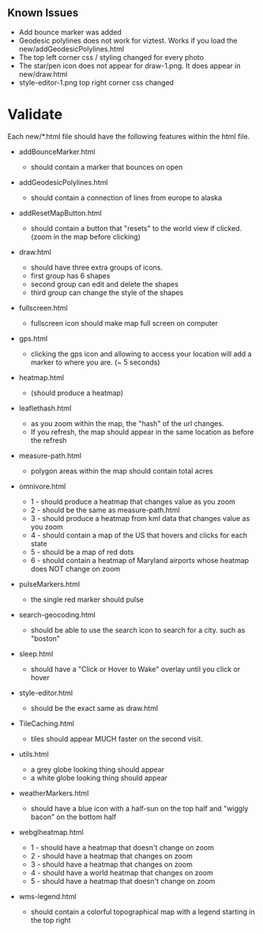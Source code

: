 ## Known Issues
* Add bounce marker was added
* Geodesic polylines does not work for viztest. Works if you load the new/addGeodesicPolylines.html
* The top left corner css / styling changed for every photo
* The star/pen icon does not appear for draw-1.png. It does appear in new/draw.html
* style-editor-1.png top right corner css changed


# Validate
Each new/*.html file should have the following features within the html file.

* addBounceMarker.html
  - should contain a marker that bounces on open

* addGeodesicPolylines.html
  - should contain a connection of lines from europe to alaska

* addResetMapButton.html
  - should contain a button that "resets" to the world view if clicked. (zoom in the map before clicking)

* draw.html
  - should have three extra groups of icons.
  - first group has 6 shapes
  - second group can edit and delete the shapes
  - third group can change the style of the shapes

* fullscreen.html
  - fullscreen icon should make map full screen on computer

* gps.html
  - clicking the gps icon and allowing to access your location will add a marker to where you are. (~ 5 seconds)

* heatmap.html
  - (should produce a heatmap)

* leaflethash.html
  - as you zoom within the map, the "hash" of the url changes.
  - If you refresh, the map should appear in the same location as before the refresh

* measure-path.html
  - polygon areas within the map should contain total acres

* omnivore.html
  - 1 - should produce a heatmap that changes value as you zoom
  - 2 - should be the same as measure-path.html
  - 3 - should produce a heatmap from kml data that changes value as you zoom
  - 4 - should contain a map of the US that hovers and clicks for each state
  - 5 - should be a map of red dots
  - 6 - should contain a heatmap of Maryland airports whose heatmap does NOT change on zoom

* pulseMarkers.html
  - the single red marker should pulse

* search-geocoding.html
  - should be able to use the search icon to search for a city. such as "boston"

* sleep.html
  - should have a "Click or Hover to Wake" overlay until you click or hover

* style-editor.html
  - should be the exact same as draw.html

* TileCaching.html
  - tiles should appear MUCH faster on the second visit.

* utils.html
  - a grey globe looking thing should appear
  - a white globe looking thing should appear

* weatherMarkers.html
  - should have a blue icon with a half-sun on the top half and "wiggly bacon" on the bottom half

* webglheatmap.html
  - 1 - should have a heatmap that doesn't change on zoom
  - 2 - should have a heatmap that changes on zoom
  - 3 - should have a heatmap that changes on zoom
  - 4 - should have a world heatmap that changes on zoom
  - 5 - should have a heatmap that doesn't change on zoom

* wms-legend.html
  - should contain a colorful topographical map with a legend starting in the top right
